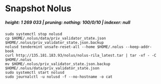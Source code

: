 # Snapshot Nolus


##### height: 1 269 033 | pruning: nothing: 100/0/10 | indexer: null
```
sudo systemctl stop nolusd
cp $HOME/.nolus/data/priv_validator_state.json $HOME/.nolus/priv_validator_state.json.backup 
nolusd tendermint unsafe-reset-all --home $HOME/.nolus --keep-addr-book 
curl http://135.181.183.93/nolus/nolus-rila_latest.tar | tar -xf - -C $HOME/.nolus
mv $HOME/.nolus/priv_validator_state.json.backup $HOME/.nolus/data/priv_validator_state.json 
sudo systemctl start nolusd
sudo journalctl -u nolusd -f --no-hostname -o cat
```
